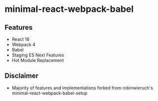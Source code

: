 # minimal-react-webpack-babel

## Features

* React 16
* Webpack 4
* Babel
* Staging ES Next Features
* Hot Module Replacement

## Disclaimer

* Majority of features and implementations forked from robinwieruch's minimal-react-webpack-babel-setup
